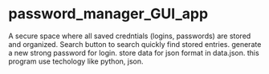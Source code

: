 # password_manager_GUI_app

A secure space where all saved credntials (logins, passwords) are stored and organized.
Search button to search quickly find stored entries.
generate a new strong password for login.
store data for json format in data.json.
this program use techology like python, json.
